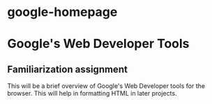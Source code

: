 # google-homepage
Google's Web Developer Tools
=============================
Familiarization assignment
--------------------------

This will be a brief overview of Google's 
Web Developer tools for the browser.  This 
will help in formatting HTML in later projects.